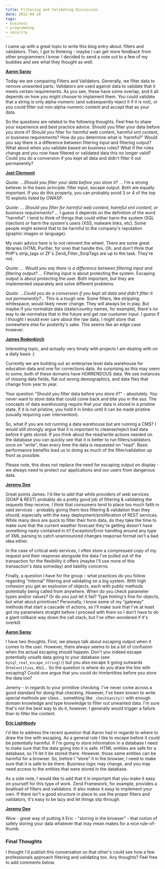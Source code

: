 ```yaml
---
title: Filtering and Validating Discussion
date: 2012-04-10
tags:
- business
- programming
- security
---
```

I came up with a great topic to write this blog entry about: filters and validators.  Then, I got to thinking - maybe I can get more feedback from other programmers I know.  I decided to send a note out to a few of my buddies and see what they thought as well.  

<!--more-->

**[Aaron Saray](http://aaronsaray.com)**

Today we are comparing Filters and Validators.  Generally, we filter data to remove unwanted parts.  Validators are used against data to validate that it meets certain requirements.  As you see, these have some overlap, and it all depends on how you might choose to implement them. You could validate that a string is only alpha-numeric (and subsequently reject it if it is not), or you could filter out non-alpha-numeric content and accept that as your data.

So the questions are related to the following thoughts.  Feel free to share your experience and best practice advice.  Should you filter your data before you store it?  Should you filter for harmful web content, harmful xml content, or business requirements?  How do you determine what is 'harmful?'  Would you say there is a difference between filtering input and filtering output?  What about when you validate based on business rules?  What if the rules change and you now have filtered or validated data this no longer valid?  Could you do a conversion if you kept all data and didn't filter it out permanently?

**[Joel Clermont](http://joelclermont.com)**

_Quote: ...Should you filter your data before you store it?  ..._
I'm a strong believer in the basic principle: filter input, escape output. Both are equally important. If you do this properly, you can probably avoid 3 or 4 of the top 10 exploits listed by OWASP.

_Quote: ... Should you filter for harmful web content, harmful xml content, or business requirements?  ..._
I guess it depends on the definition of the word "harmful". I tend to think of things that could either harm the system (SQL injection) or harm the system's users (XSS, malware links, etc). Some people might extend that to be harmful to the company's reputation (graphic images or language).

My main advice here is to not reinvent the wheel. There are some great libraries (HTML Purifier, for one) that handle this. Oh, and don't think that PHP's strip_tags or ZF's Zend_Filter_StripTags are up to the task. They're not.

_Quote: ... Would you say there is a difference between filtering input and filtering output? ..._
Filtering input is about protecting the system. Escaping output is about protecting the user. Both important, but they are implemented separately and solve different problems.

_Quote: ...Could you do a conversion if you kept all data and didn't filter it out permanently?..._
This is a tough one. Some filters, like stripping whitespace, would likely never change. They will always be in play. But maybe if you normalize data (state/country names, for example), there's no way to de-normalize that in the future and get raw customer input. I guess if I thought I would ever care about the raw data, I might store that somewhere else for posterity's sake. This seems like an edge case however.

**[James Rodenkirch](http://rodenkirch.com)**

Interesting topic, and actually very timely with projects I am dealing with on a daily basis :)

Currently we are building out an enterprise level data warehouse for education data and one for corrections data. As surprising as this may seem to some, both of these domains have HORRENDOUS data. We see instances of missing data fields, flat out wrong demographics, and data files that change from year to year.

Your question "Should you filter data before you store it?" - absolutely. You never want to store data that could come back and bite you in the ass. The concepts of data warehousing require that your data is stored in a pristine state, if it is not pristine, you hold it in limbo until it can be made pristine (usually requiring user intervention).

So, what if you are not running a data warehouse but are running a CMS? I would still strongly argue that it is important to cleanse/reject bad data before it gets stored. If you think about the read/write actions needed on the database you can quickly see that it is better to run filters/validators once on "write", than every time the data is requested on "read". Basic performance benefits lead us to doing as much of the filter/validation up front as possible.

Please note, this does not replace the need for escaping output on display - we always need to protect our applications and our users from dangerous data. 

**[Jeremy Dee](http://twitter.com/akadeej)**

Great points James. I'd like to add that while providers of web services (SOAP & REST) probably do a pretty good job of filtering & validating the requests they receive, I think that consumers tend to place too much faith in said services - probably giving them less filtering & validation than they should, especially with the easy deployment/proliferation of REST services. While many devs are quick to filter their form data, do they take the time to make sure that the current weather forecast they're getting doesn't have something nasty contained in it?  Exception/Error handling around any type of XML parsing to catch unannounced changes response format isn't a bad idea either.

In the case of critical web services, I often store a compressed copy of my request and their response alongside the data I've pulled out of the transaction for the flexibility it offers (maybe I'll use more of this transaction's data someday) and liability concerns.

Finally, a question I have for the group - what practices do you follow regarding “internal” filtering and validating on a big system. With high cohesion you get an explosion of objects, each with public methods potentially being called from anywhere. When do you check parameter types and/or values? Or do you just let it fail? Type hinting's fine for objects, but what about primitives? Personally, I know some of my “gateway” methods that start a cascade of actions, so I'll make sure that I've at least got my parameters straight before I proceed with them so I don't have to do a giant rollback way down the call stack, but I've often wondered if it's overkill. 

**[Aaron Saray](http://aaronsaray.com)**

I have two thoughts.  First, we always talk about escaping output when it comes to the user.  However, there always seems to be a bit of confusion when the actual escaping should happen.  Don't you indeed escape potentially unsafe data going to your database (see: `mysql_real_escape_string()`) but you also escape it going outwards (`htmlentities`, etc)... So the question is where do you draw the line with escaping?  Could one argue that you could do htmlentities before you store the data too?

Jeremy - in regards to your primitive checking.  I've never come across a good standard for doing that checking.  However, I've been known to write special methods per class... something like `_checkSanity()` with enough domain knowledge and type knowledge to filter out unwanted data.  I'm sure that's not the best way to do it, however.  I generally would trigger a failure than to filter the content.

**[Eric Lightbody](http://ericlightbody.com)**

I'd like to address the recent question that Aaron had in regards to where to draw the line with escaping. As a general rule I like to escape before it could be potentially harmful. If I'm going to store information in a database I need to make sure that the data going into it is safe. HTML entities are safe for a database, so I'll let it be stored there. However, those same entities can be harmful for a browser. So, before I "store" it in the browser, I need to make sure that it is safe to be there.   Business logic may change, and you may need access to the entities that were stored in the database.

As a side note, I would like to add that it is important that you make it easy on yourself for this type of work. Zend Framework, for example, provides a boatload of filters and validators. It also makes it easy to implement your own. If there isn't a good structure in place to use the proper filters and validators, it's easy to be lazy and let things slip through.

**[Jeremy Dee](http://twitter.com/akadeej)**

Wow - great way of putting it Eric - "storing in the browser" - that notion of safely storing your data whatever that may mean makes for a nice rule-of-thumb. 

### Final Thoughts

I thought I'd publish this conversation so that other's could see how a few professionals approach filtering and validating too.  Any thoughts?  Feel free to add comments below.

